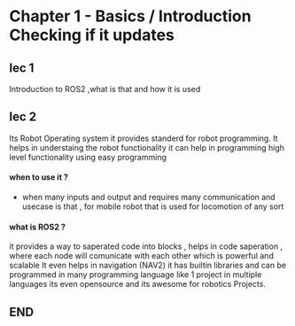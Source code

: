 # Chapter 1 - Basics / Introduction Checking if it updates
## lec 1
 <P> Introduction to ROS2 ,what is that and how it is used 

## lec 2 
<P> Its Robot Operating system it provides standerd for robot programming. It helps in
understaing the robot functionality
it can help in programming high level functionality using easy programming

#### when to use it ?
- when many inputs and output and requires many communication and usecase is that , for mobile
robot that is used for locomotion of any sort

#### what is ROS2 ?
it provides a way to saperated code into blocks , helps in code saperation , where each node will comunicate with each other which is powerful and scalable 
It even helps in navigation (NAV2)
it has builtin libraries and can be programmed in many programming language like 1 project in multiple languages 
its even opensource and its awesome for robotics Projects.

## END
 


